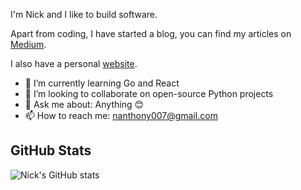 I'm Nick and I like to build software.

Apart from coding, I have started a blog, you can find my articles on [Medium](https://medium.com/@nanthony007).

I also have a personal [website](https://nanthony007.github.io/).

- 🌱 I’m currently learning Go and React
- 👯 I’m looking to collaborate on open-source Python projects
- 💬 Ask me about: Anything 😊
- 📫 How to reach me: nanthony007@gmail.com


## GitHub Stats

![Nick's GitHub stats](https://github-readme-stats.vercel.app/api?username=nanthony007&show_icons=true&theme=calm)
